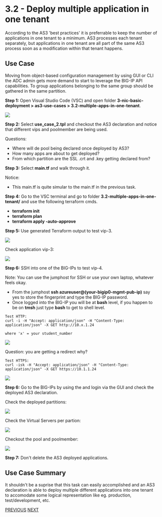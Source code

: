 # 3.2 - Deploy multiple application in one tenant

According to the AS3 'best practices' it is preferrable to keep the number of applications in one tenant to a minimum. AS3 processes each tenant separately, but applications in one tenant are all part of the same AS3 process soon as a modification within that tenant happens.

## Use Case
Moving from object-based configuration management by using GUI or CLI the ADC admin gets more demand to start to leverage the BIG-IP API capabilities. To group applications belonging to the same group should be gathered in the same partition.

**Step 1:** Open Visual Studio Code (VSC) and open folder **3-nic-basic-deployment > as3-use-cases > 3.2-multiple-apps-in-one-tenant**.

![](../png/module3/task3_2_p1.png)

**Step 2:** Select **use_case_2.tpl** and checkout the AS3 declaration and notice that different vips and poolmember are being used.

Questions:
* Where will de pool being declared once deployed by AS3?
* How many apps are about to get deployed?
* From which partition are the SSL .crt and .key getting declared from?

**Step 3:** Select **main.tf** and walk through it.

Notice:
* This main.tf is quite simular to the main.tf in the previous task.

**Step 4:** Go to the VSC terminal and go to folder **3.2-multiple-apps-in-one-tenant/** and use the following terraform cmds.

* **terraform init**
* **terraform plan**
* **terraform apply -auto-approve**

**Step 5:** Use generated Terraform output to test vip-3.

![](../png/module3/task3_2_p2.png)

Check application vip-3:

![](../png/module3/task3_2_p3.png)

**Step 6:** SSH into one of the BIG-IPs to test vip-4.

Note: You can use the jumphost for SSH or use your own laptop, whatever feels okay.

* From the jumphost **ssh azureuser@(your-bigip0-mgmt-pub-ip)** say yes to store the fingerprint and type the BIG-IP password.
* Once logged into the BIG-IP you will be at **bash** level, if you happen to be on **tmsh** just type **bash** to get to shell level.
```
Test HTTP: 
curl -i -H "Accept: application/json" -H "Content-Type: application/json" -X GET http://10.x.1.24

where 'x' = your student_number
```

![](../png/module3/task3_2_p4.png)

Question: you are getting a redirect why?

```
Test HTTPS:
curl -isk -H "Accept: application/json" -H "Content-Type: application/json" -X GET https://10.1.1.24
```

![](../png/module3/task3_2_p5.png)

**Step 6:** Go to the BIG-IPs by using the and login via the GUI and check the deployed AS3 declaration.

Check the deployed partitions:

![](../png/module3/task3_2_p6.png)

Check the Virtual Servers per partion:

![](../png/module3/task3_2_p7.png)

Checkout the pool and poolmember:

![](../png/module3/task3_1_p8.png)

**Step 7:** Don't delete the AS3 deployed applications.

## Use Case Summary
It shouldn't be a suprise that this task can easily accomplished and an AS3 declaration is able to deploy multiple different applications into one tenant to accomodate some logical representation like eg. production, test/development, etc.

[PREVIOUS](../module_3/task3_1.md)      [NEXT](../module_3/task3_3.md)